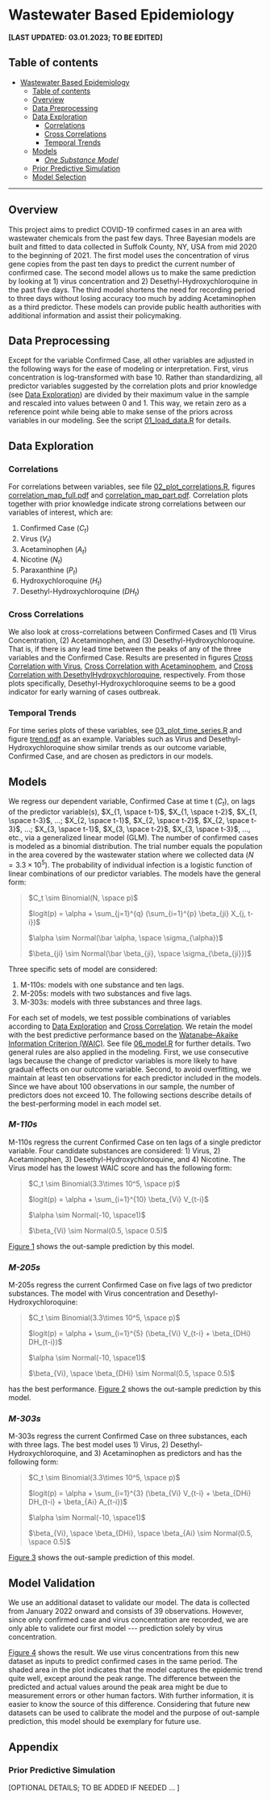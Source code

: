 # Wastewater Based Epidemiology

**[LAST UPDATED: 03.01.2023; TO BE EDITED]**


## Table of contents
- [Wastewater Based Epidemiology](#wastewater-based-epidemiology)
  - [Table of contents](#table-of-contents)
  - [Overview](#overview)
  - [Data Preprocessing](#data-preprocessing)
  - [Data Exploration](#data-exploration)
    - [Correlations](#correlations)
    - [Cross Correlations](#cross-correlations)
    - [Temporal Trends](#temporal-trends)
  - [Models](#models)
    - [*One Substance Model*](#one-substance-model)
  - [Prior Predictive Simulation](#prior-predictive-simulation)
  - [Model Selection](#model-selection)

---

## Overview
This project aims to predict COVID-19 confirmed cases in an area with wastewater chemicals from the past few days. Three Bayesian models are built and fitted to data collected in Suffolk County, NY, USA from mid 2020 to the beginning of 2021. The first model uses the concentration of virus gene copies from the past ten days to predict the current number of confirmed case. The second model allows us to make the same prediction by looking at 1) virus concentration and 2) Desethyl-Hydroxychloroquine in the past five days. The third model shortens the need for recording period to three days without losing accuracy too much by adding Acetaminophen as a third predictor. These models can provide public health authorities with additional information and assist their policymaking.




## Data Preprocessing
Except for the variable Confirmed Case, all other variables are adjusted in the following ways for the ease of modeling or interpretation. First, virus concentration is log-transformed with base 10. Rather than standardizing, all predictor variables suggested by the correlation plots and prior knowledge (see [Data Exploration](#data-exploration)) are divided by their maximum value in the sample and rescaled into values between 0 and 1. This way, we retain zero as a reference point while being able to make sense of the priors across variables in our modeling. See the script [01_load_data.R](./code/01_load_data.R) for details.




## Data Exploration

### Correlations
For correlations between variables, see file [02_plot_correlations.R](./code/02_plot_correlations.R), figures [correlation_map_full.pdf](./figures/correlation_map_full.pdf) and [correlation_map_part.pdf](./figures/correlation_map_part.pdf). Correlation plots together with prior knowledge indicate strong correlations between our variables of interest, which are: 

1. Confirmed Case ($C_t$)
2. Virus ($V_t$)
3. Acetaminophen ($A_t$)
4. Nicotine ($N_t$)
5. Paraxanthine ($P_t$)
6. Hydroxychloroquine ($H_t$)
7. Desethyl-Hydroxychloroquine ($DH_t$)

### Cross Correlations
We also look at cross-correlations between Confirmed Cases and (1) Virus Concentration, (2) Acetaminophen, and (3) Desethyl-Hydroxychloroquine. That is, if there is any lead time between the peaks of any of the three variables and the Confirmed Case. Results are presented in figures [Cross Correlation with Virus](./figures/cross_correlation_case_virus.pdf), [Cross Correlation with Acetaminophem](./figures/cross_correlation_case_acetaminophem.pdf), and [Cross Correlation with DesethylHydroxychloroquine](./figures/cross_correlation_case_DesethylHydroxychloroquine.pdf), respectively. From those plots specifically, Desethyl-Hydroxychloroquine seems to be a good indicator for early warning of cases outbreak.

### Temporal Trends
For time series plots of these variables, see [03_plot_time_series.R](./code/03_plot_time_series.R) and figure [trend.pdf](./figures/trend.pdf) as an example. Variables such as Virus and Desethyl-Hydroxychloroquine show similar trends as our outcome variable, Confirmed Case, and are chosen as predictors in our models.




## Models
We regress our dependent variable, Confirmed Case at time t ($C_t$), on lags of the predictor variable(s), $X_{1, \space t-1}$, $X_{1, \space t-2}$, $X_{1, \space t-3}$, ...; $X_{2, \space t-1}$, $X_{2, \space t-2}$, $X_{2, \space t-3}$, ...; $X_{3, \space t-1}$, $X_{3, \space t-2}$, $X_{3, \space t-3}$, ..., etc., via a generalized linear model (GLM). The number of confirmed cases is modeled as a binomial distribution. The trial number equals the population in the area covered by the wastewater station where we collected data ($N = 3.3 \times 10^5$). The probability of individual infection is a logistic function of linear combinations of our predictor variables. The models have the general form: 

> $C_t \sim Binomial(N, \space p)$
>
> $logit(p) = \alpha + \sum_{j=1}^{q} (\sum_{i=1}^{p} \beta_{ji} X_{j, t-i})$
> 
> $\alpha \sim Normal(\bar \alpha, \space \sigma_{\alpha})$
> 
> $\beta_{ji} \sim Normal(\bar \beta_{ji}, \space \sigma_{\beta_{ji}})$

Three specific sets of model are considered:

1. M-110s: models with one substance and ten lags.
2. M-205s: models with two substances and five lags.
3. M-303s: models with three substances and three lags.

For each set of models, we test possible combinations of variables according to [Data Exploration](#data-exploration) and [Cross Correlation](#cross-correlations). We retain the model with the best predictive performance based on the [Watanabe–Akaike Information Criterion (WAIC)](https://en.wikipedia.org/wiki/Watanabe–Akaike_information_criterion). See file [06_model.R](./code/06_model.R) for further details. Two general rules are also applied in the modeling. First, we use consecutive lags because the change of predictor variables is more likely to have gradual effects on our outcome variable. Second, to avoid overfitting, we maintain at least ten observations for each predictor included in the models. Since we have about 100 observations in our sample, the number of predictors does not exceed 10. The following sections describe details of the best-performing model in each model set.

### *M-110s*

M-110s regress the current Confirmed Case on ten lags of a single predictor variable. Four candidate substances are considered: 1) Virus, 2) Acetaminophen, 3) Desethyl-Hydroxychloroquine, and 4) Nicotine. The Virus model has the lowest WAIC score and has the following form: 

> $C_t \sim Binomial(3.3\times 10^5, \space p)$
> 
> $logit(p) = \alpha + \sum_{i=1}^{10} \beta_{Vi} V_{t-i}$
> 
> $\alpha \sim Normal(-10, \space1)$
> 
> $\beta_{Vi} \sim Normal(0.5, \space 0.5)$

[Figure 1](./figures/prediction_m110_v10.pdf) shows the out-sample prediction by this model.

### *M-205s*

M-205s regress the current Confirmed Case on five lags of two predictor substances. The model with Virus concentration and Desethyl-Hydroxychloroquine: 

> $C_t \sim Binomial(3.3\times 10^5, \space p)$
> 
> $logit(p) = \alpha + \sum_{i=1}^{5} (\beta_{Vi} V_{t-i} + \beta_{DHi} DH_{t-i})$
> 
> $\alpha \sim Normal(-10, \space1)$
> 
> $\beta_{Vi}, \space \beta_{DHi} \sim Normal(0.5, \space 0.5)$

has the best performance. [Figure 2](./figures/prediction_m205_v5dh5.pdf) shows the out-sample prediction by this model.

### *M-303s*

M-303s regress the current Confirmed Case on three substances, each with three lags. The best model uses 1) Virus, 2) Desethyl-Hydroxychloroquine, and 3) Acetaminophen as predictors and has the following form:

> $C_t \sim Binomial(3.3\times 10^5, \space p)$
> 
> $logit(p) = \alpha + \sum_{i=1}^{3} (\beta_{Vi} V_{t-i} + \beta_{DHi} DH_{t-i} + \beta_{Ai} A_{t-i})$
> 
> $\alpha \sim Normal(-10, \space1)$
> 
> $\beta_{Vi}, \space \beta_{DHi}, \space \beta_{Ai} \sim Normal(0.5, \space 0.5)$

[Figure 3](./figures/prediction_m303_v3dh3a3.pdf) shows the out-sample prediction of this model.


## Model Validation

We use an additional dataset to validate our model. The data is collected from January 2022 onward and consists of 39 observations. However, since only confirmed case and virus concentration are recorded, we are only able to validete our first model --- prediction solely by virus concentration.

[Figure 4](./figures/prediction_m110_v10_validate.pdf) shows the result. We use virus concentrations from this new dataset as inputs to predict confirmed cases in the same period. The shaded area in the plot indicates that the model captures the epidemic trend quite well, except around the peak range. The difference between the predicted and actual values around the peak area might be due to measurement errors or other human factors. With further information, it is easier to know the source of this difference. Considering that future new datasets can be used to calibrate the model and the purpose of out-sample prediction, this model should be exemplary for future use.



## Appendix

### Prior Predictive Simulation
[OPTIONAL DETAILS; TO BE ADDED IF NEEDED ... ]